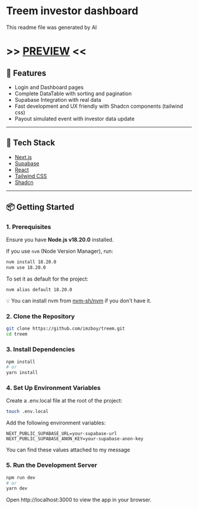 # Treem investor dashboard

This readme file was generated by AI

# >> [PREVIEW](https://treem-kh193moqw-imzboys-projects.vercel.app/) <<

## 🚀 Features

- Login and Dashboard pages
- Complete DataTable with sorting and pagination
- Supabase Integration with real data
- Fast development and UX friendly with Shadcn components (tailwind css)
- Payout simulated event with investor data update

---

## 🧰 Tech Stack

- [Next.js](https://nextjs.org/)
- [Supabase](https://supabase.com/)
- [React](https://reactjs.org/)
- [Tailwind CSS](https://tailwindcss.com/)
- [Shadcn](https://ui.shadcn.com/)

---

## 📦 Getting Started

### 1. Prerequisites

Ensure you have **Node.js v18.20.0** installed.

If you use `nvm` (Node Version Manager), run:

```bash
nvm install 18.20.0
nvm use 18.20.0
```

To set it as default for the project:

```
nvm alias default 18.20.0
```
💡 You can install nvm from [nvm-sh/nvm](https://github.com/nvm-sh/nvm) if you don't have it.

### 2. Clone the Repository

```bash
git clone https://github.com/imzboy/treem.git
cd treem
```

### 3. Install Dependencies

```bash
npm install
# or
yarn install
```

### 4. Set Up Environment Variables

Create a .env.local file at the root of the project:

```bash
touch .env.local
```

Add the following environment variables:

```
NEXT_PUBLIC_SUPABASE_URL=your-supabase-url
NEXT_PUBLIC_SUPABASE_ANON_KEY=your-supabase-anon-key
```

You can find these values attached to my message

### 5. Run the Development Server

```bash
npm run dev
# or
yarn dev
```

Open http://localhost:3000 to view the app in your browser.
